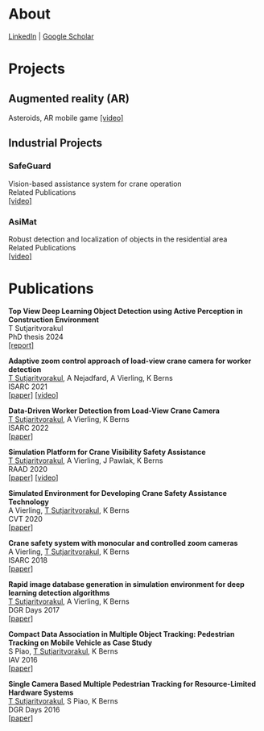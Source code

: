 # About

[LinkedIn](https://www.linkedin.com/in/tanittha-sutjaritvorakul/) | [Google Scholar](https://scholar.google.com/citations?user=cy-C5H0AAAAJ&hl=en)

# Projects
## Augmented reality (AR)
Asteroids, AR mobile game [[video]](https://youtu.be/WNskL8FNicc)

## Industrial Projects
### SafeGuard
Vision-based assistance system for crane operation\
Related Publications\
[[video]](https://youtu.be/TxGKCfj1BfE)

### AsiMat
Robust detection and localization of objects in the residential area\
Related Publications\
[[video]](https://youtu.be/L_lJPVPZH8k)


# Publications
**Top View Deep Learning Object Detection using Active Perception in Construction Environment**\
T Sutjaritvorakul\
PhD thesis 2024\
[[report]](https://kluedo.ub.rptu.de/frontdoor/index/index/docId/8026)

**Adaptive zoom control approach of load-view crane camera for worker detection**\
<ins>T Sutjaritvorakul</ins>, A Nejadfard, A Vierling, K Berns\
ISARC 2021\
[[paper]](https://www.iaarc.org/publications/2021_proceedings_of_the_38th_isarc/adaptive_zoom_control_approach_of_load_view_crane_camera_for_worker_detection.html) [[video]](https://youtu.be/TxGKCfj1BfE)

**Data-Driven Worker Detection from Load-View Crane Camera**\
<ins>T Sutjaritvorakul</ins>, A Vierling, K Berns\
ISARC 2022\
[[paper]](https://www.iaarc.org/publications/2020_proceedings_of_the_37th_isarc/data_driven_worker_detection_from_load_view_crane_camera.html)

**Simulation Platform for Crane Visibility Safety Assistance**\
<ins>T Sutjaritvorakul</ins>, A Vierling, J Pawlak, K Berns\
RAAD 2020\
[[paper]](https://link.springer.com/chapter/10.1007/978-3-030-48989-2_3) [[video]](https://youtu.be/EjoqwJjlqSE)

**Simulated Environment for Developing Crane Safety Assistance Technology**\
A Vierling, <ins>T Sutjaritvorakul</ins>, K Berns\
CVT 2020\
[[paper]](https://link.springer.com/chapter/10.1007/978-3-030-19648-6_58)

**Crane safety system with monocular and controlled zoom cameras**\
A Vierling, <ins>T Sutjaritvorakul</ins>, K Berns\
ISARC 2018\
[[paper]](https://www.iaarc.org/publications/2018_proceedings_of_the_35th_isarc/crane_safety_system_with_monocular_and_controlled_zoom_cameras.html)

**Rapid image database generation in simulation environment for deep learning detection algorithms**\
<ins>T Sutjaritvorakul</ins>, A Vierling, K Berns\
DGR Days 2017\
[[paper]](https://www.researchgate.net/publication/382463302_Rapid_Image_Database_Generation_in_Simulation_Environment_for_Deep_Learning_Detection_Algorithms)

**Compact Data Association in Multiple Object Tracking: Pedestrian Tracking on Mobile Vehicle as Case Study**\
S Piao, <ins>T Sutjaritvorakul</ins>, K Berns\
IAV 2016\
[[paper]](https://www.sciencedirect.com/science/article/pii/S2405896316310047)

**Single Camera Based Multiple Pedestrian Tracking for Resource-Limited Hardware Systems**\
<ins>T Sutjaritvorakul</ins>, S Piao, K Berns\
DGR Days 2016\
[[paper]](https://www.researchgate.net/publication/342590772_Single_Camera_Based_Multiple_Pedestrian_Tracking_for_Resource-Limited_Hardware_Systems)
